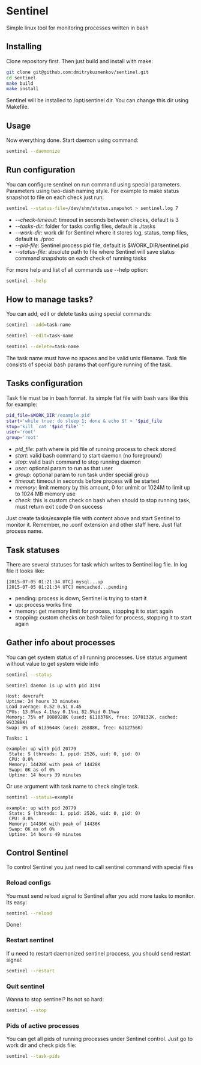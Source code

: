 # Sentinel
Simple linux tool for monitoring processes written in bash

## Installing
Clone repository first. Then just build and install with make:
```bash
git clone git@github.com:dmitrykuzmenkov/sentinel.git
cd sentinel
make build
make install
```

Sentinel will be installed to /opt/sentinel dir. You can change this dir using Makefile.

## Usage
Now everything done. Start daemon using command:
```bash
sentinel --daemonize
```

## Run configuration
You can configure sentinel on run command using special parameters. Parameters using two-dash naming style. For example to make status snapshot to file on each check just run:
```bash
sentinel --status-file=/dev/shm/status.snapshot > sentinel.log 7
```

- *--check-timeout*: timeout in seconds between checks, default is 3
- *--tasks-dir*: folder for tasks config files, default is ./tasks
- *--work-dir*: work dir for Sentinel where it stores log, status, temp files, default is ./proc
- *--pid-file*: Sentinel process pid file, default is $WORK_DIR/sentinel.pid
- *--status-file*: absolute path to file where Sentinel will save status command snapshots on each check of running tasks

For more help and list of all commands use --help option:
```bash
sentinel --help
```

## How to manage tasks?
You can add, edit or delete tasks using special commands:

```bash
sentinel --add=task-name
```

```bash
sentinel --edit=task-name
```

```bash
sentinel --delete=task-name
```

The task name must have no spaces and be valid unix filename. Task file consists of special bash params that configure running of the task.

## Tasks configuration
Task file must be in bash format. Its simple flat file with bash vars like this for example:

```bash
pid_file=$WORK_DIR'/example.pid'
start='while true; do sleep 1; done & echo $! > '$pid_file
stop='kill `cat '$pid_file'`'
user='root'
group='root'
```

- *pid_file*: path where is pid file of running process to check stored
- *start*: valid bash command to start daemon (no foreground)
- *stop*: valid bash command to stop running daemon
- *user*: optional param to run as that user
- *group*: optional param to run task under special group
- *timeout*: timeout in seconds before process will be started
- *memory*: limit memory by this amount, 0 for unlmit or 1024M to limit up to 1024 MB memory use
- *check*: this is custom check on bash when should to stop running task, must return exit code 0 on success

Just create tasks/example file with content above and start Sentinel to monitor it. Remember, no .conf extension and other staff here. Just flat process name.

## Task statuses
There are several statuses for task which writes to Sentinel log file. In log file it looks like:
```
[2015-07-05 01:21:34 UTC] mysql...up
[2015-07-05 01:21:34 UTC] memcached...pending
```

- pending: process is down, Sentinel is trying to start it
- up: process works fine
- memory: get memory limit for process, stopping it to start again
- stopping: custom checks on bash failed for process, stopping it to start again

## Gather info about processes
You can get system status of all running processes.
Use status argument without value to get system wide info
```bash
sentinel --status
```

```
Sentinel daemon is up with pid 3194

Host: devcraft
Uptime: 24 hours 33 minutes
Load average: 0.52 0.51 0.45
CPUs: 13.0%us 4.1%sy 0.1%ni 82.5%id 0.1%wa
Memory: 75% of 8080928K (used: 6110376K, free: 1970132K, cached: 993388K)
Swap: 0% of 6139644K (used: 26888K, free: 6112756K)

Tasks: 1

example: up with pid 20779
 State: S (threads: 1, ppid: 2526, uid: 0, gid: 0)
 CPU: 0.0%
 Memory: 14428K with peak of 14428K
 Swap: 0K as of 0%
 Uptime: 14 hours 39 minutes
```

Or use argument with task name to check single task.
```bash
sentinel --status=example
```

```
example: up with pid 20779
 State: S (threads: 1, ppid: 2526, uid: 0, gid: 0)
 CPU: 0.0%
 Memory: 14436K with peak of 14436K
 Swap: 0K as of 0%
 Uptime: 14 hours 49 minutes
```

## Control Sentinel
To control Sentinel you just need to call sentinel command with special files

### Reload configs
You must send reload signal to Sentinel after you add more tasks to monitor. Its easy:
```bash
sentinel --reload
```
Done!

### Restart sentinel
If u need to restart daemonized sentinel proccess, you should send restart signal:
```bash
sentinel --restart
```

### Quit sentinel
Wanna to stop sentinel? Its not so hard:
```bash
sentinel --stop
```

### Pids of active processes
You can get all pids of running processes under Sentinel control. Just go to work dir and check pids file:
```bash
sentinel --task-pids
```
